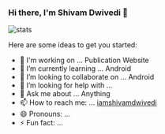 ### Hi there, I'm Shivam Dwivedi 👋
![stats](https://github-readme-stats.vercel.app/api?username=imshivamdwivedi)

Here are some ideas to get you started:

- 🔭 I'm working on ... Publication Website
- 🌱 I’m currently learning ... Android
- 👯 I’m looking to collaborate on ... Android
- 🤔 I’m looking for help with ... 
- 💬 Ask me about ... Anything
- 📫 How to reach me: ... [iamshivamdwivedi](https://www.instagram.com/iamshivamdwivedi/)
- 😄 Pronouns: ... 
- ⚡ Fun fact: ...
